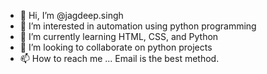 - 👋 Hi, I’m @jagdeep.singh
- 👀 I’m interested in automation using python programming
- 🌱 I’m currently learning HTML, CSS, and Python
- 💞️ I’m looking to collaborate on python projects
- 📫 How to reach me ...
Email is the best method. 

<!---
jagdeepjathol/jagdeepjathol is a ✨ special ✨ repository because its `README.md` (this file) appears on your GitHub profile.
You can click the Preview link to take a look at your changes.
--->
